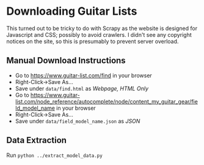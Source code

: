 Downloading Guitar Lists
========================

This turned out to be tricky to do with Scrapy as the website is designed for Javascript and CSS;
possibly to avoid crawlers.  I didn't see any copyright notices on the site, so this is presumably to prevent server overload.

Manual Download Instructions
----------------------------

* Go to https://www.guitar-list.com/find in your browser
* Right-Click->Save As...
* Save under `data/find.html` as *Webpage, HTML Only*
* Go to https://www.guitar-list.com/node_reference/autocomplete/node/content_my_guitar_gear/field_model_name in your browser
* Right-Click->Save As...
* Save under `data/field_model_name.json` as *JSON*

Data Extraction
---------------

Run `python ../extract_model_data.py`